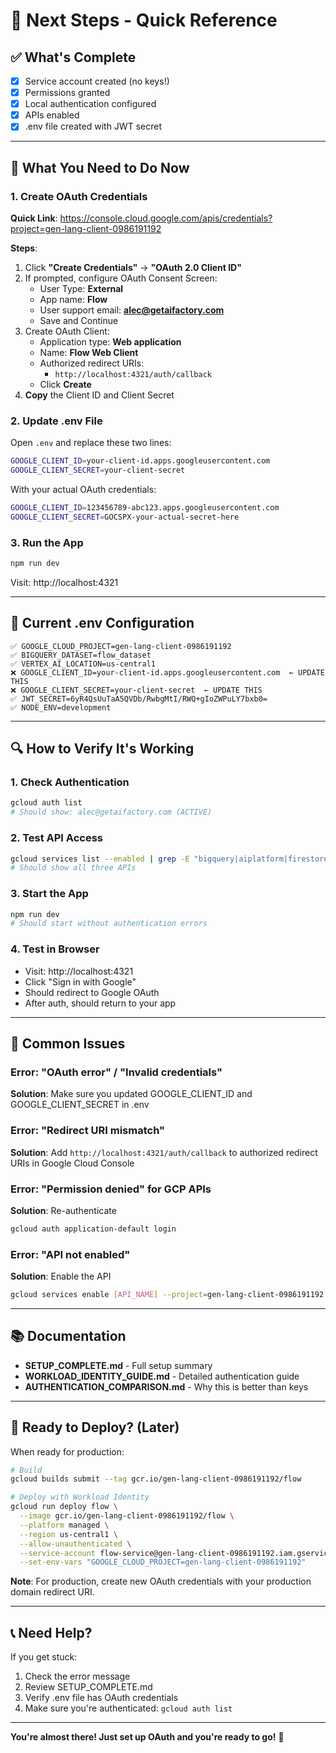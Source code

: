 # 🎯 Next Steps - Quick Reference

## ✅ What's Complete

- [x] Service account created (no keys!)
- [x] Permissions granted
- [x] Local authentication configured
- [x] APIs enabled
- [x] .env file created with JWT secret

---

## 🚨 What You Need to Do Now

### 1. Create OAuth Credentials

**Quick Link**: https://console.cloud.google.com/apis/credentials?project=gen-lang-client-0986191192

**Steps**:
1. Click **"Create Credentials"** → **"OAuth 2.0 Client ID"**
2. If prompted, configure OAuth Consent Screen:
   - User Type: **External**
   - App name: **Flow**
   - User support email: **alec@getaifactory.com**
   - Save and Continue
3. Create OAuth Client:
   - Application type: **Web application**
   - Name: **Flow Web Client**
   - Authorized redirect URIs:
     - `http://localhost:4321/auth/callback`
   - Click **Create**
4. **Copy** the Client ID and Client Secret

### 2. Update .env File

Open `.env` and replace these two lines:

```bash
GOOGLE_CLIENT_ID=your-client-id.apps.googleusercontent.com
GOOGLE_CLIENT_SECRET=your-client-secret
```

With your actual OAuth credentials:

```bash
GOOGLE_CLIENT_ID=123456789-abc123.apps.googleusercontent.com
GOOGLE_CLIENT_SECRET=GOCSPX-your-actual-secret-here
```

### 3. Run the App

```bash
npm run dev
```

Visit: http://localhost:4321

---

## 📝 Current .env Configuration

```
✅ GOOGLE_CLOUD_PROJECT=gen-lang-client-0986191192
✅ BIGQUERY_DATASET=flow_dataset
✅ VERTEX_AI_LOCATION=us-central1
❌ GOOGLE_CLIENT_ID=your-client-id.apps.googleusercontent.com  ← UPDATE THIS
❌ GOOGLE_CLIENT_SECRET=your-client-secret  ← UPDATE THIS
✅ JWT_SECRET=6yR4QsUuTaA5QVDb/RwbgMtI/RWQ+gIoZWPuLY7bxb0=
✅ NODE_ENV=development
```

---

## 🔍 How to Verify It's Working

### 1. Check Authentication
```bash
gcloud auth list
# Should show: alec@getaifactory.com (ACTIVE)
```

### 2. Test API Access
```bash
gcloud services list --enabled | grep -E "bigquery|aiplatform|firestore"
# Should show all three APIs
```

### 3. Start the App
```bash
npm run dev
# Should start without authentication errors
```

### 4. Test in Browser
- Visit: http://localhost:4321
- Click "Sign in with Google"
- Should redirect to Google OAuth
- After auth, should return to your app

---

## 🐛 Common Issues

### Error: "OAuth error" / "Invalid credentials"
**Solution**: Make sure you updated GOOGLE_CLIENT_ID and GOOGLE_CLIENT_SECRET in .env

### Error: "Redirect URI mismatch"
**Solution**: Add `http://localhost:4321/auth/callback` to authorized redirect URIs in Google Cloud Console

### Error: "Permission denied" for GCP APIs
**Solution**: Re-authenticate
```bash
gcloud auth application-default login
```

### Error: "API not enabled"
**Solution**: Enable the API
```bash
gcloud services enable [API_NAME] --project=gen-lang-client-0986191192
```

---

## 📚 Documentation

- **SETUP_COMPLETE.md** - Full setup summary
- **WORKLOAD_IDENTITY_GUIDE.md** - Detailed authentication guide
- **AUTHENTICATION_COMPARISON.md** - Why this is better than keys

---

## 🚀 Ready to Deploy? (Later)

When ready for production:

```bash
# Build
gcloud builds submit --tag gcr.io/gen-lang-client-0986191192/flow

# Deploy with Workload Identity
gcloud run deploy flow \
  --image gcr.io/gen-lang-client-0986191192/flow \
  --platform managed \
  --region us-central1 \
  --allow-unauthenticated \
  --service-account flow-service@gen-lang-client-0986191192.iam.gserviceaccount.com \
  --set-env-vars "GOOGLE_CLOUD_PROJECT=gen-lang-client-0986191192"
```

**Note**: For production, create new OAuth credentials with your production domain redirect URI.

---

## 📞 Need Help?

If you get stuck:
1. Check the error message
2. Review SETUP_COMPLETE.md
3. Verify .env file has OAuth credentials
4. Make sure you're authenticated: `gcloud auth list`

---

**You're almost there! Just set up OAuth and you're ready to go!** 🎉

